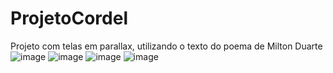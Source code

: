 ﻿# ProjetoCordel
 Projeto com telas em parallax, utilizando o texto do poema de Milton Duarte
![image](https://user-images.githubusercontent.com/81448095/225787526-977be8e4-bd27-401d-9ed9-fed02d969dd7.png)
![image](https://user-images.githubusercontent.com/81448095/225787566-9bd25772-c903-4180-a3f9-fee93a9cfa90.png)
![image](https://user-images.githubusercontent.com/81448095/225787591-f210aada-dad0-4bc0-ac21-397fe7524b82.png)
![image](https://user-images.githubusercontent.com/81448095/225787614-095ee7df-a1ca-40ba-a92e-14e59e2f9810.png)
